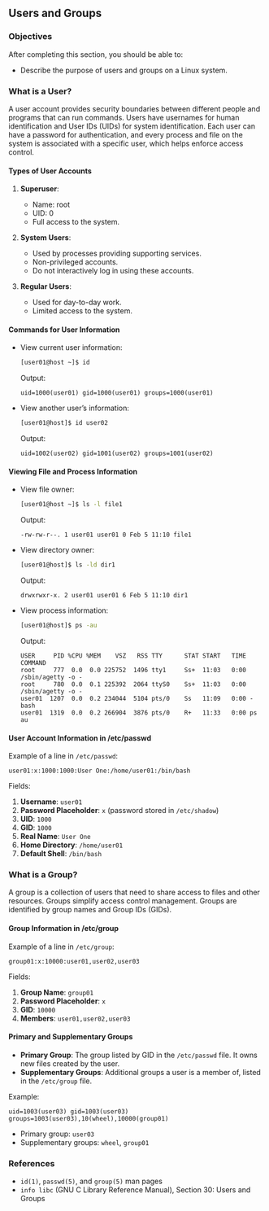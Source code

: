 ## Users and Groups

### Objectives
After completing this section, you should be able to:
- Describe the purpose of users and groups on a Linux system.

### What is a User?
A user account provides security boundaries between different people and programs that can run commands. Users have usernames for human identification and User IDs (UIDs) for system identification. Each user can have a password for authentication, and every process and file on the system is associated with a specific user, which helps enforce access control.

#### Types of User Accounts
1. **Superuser**: 
   - Name: root
   - UID: 0
   - Full access to the system.

2. **System Users**:
   - Used by processes providing supporting services.
   - Non-privileged accounts.
   - Do not interactively log in using these accounts.

3. **Regular Users**:
   - Used for day-to-day work.
   - Limited access to the system.

#### Commands for User Information
- View current user information:
  ```bash
  [user01@host ~]$ id
  ```
  Output:
  ```plaintext
  uid=1000(user01) gid=1000(user01) groups=1000(user01)
  ```

- View another user’s information:
  ```bash
  [user01@host]$ id user02
  ```
  Output:
  ```plaintext
  uid=1002(user02) gid=1001(user02) groups=1001(user02)
  ```

#### Viewing File and Process Information
- View file owner:
  ```bash
  [user01@host ~]$ ls -l file1
  ```
  Output:
  ```plaintext
  -rw-rw-r--. 1 user01 user01 0 Feb 5 11:10 file1
  ```

- View directory owner:
  ```bash
  [user01@host]$ ls -ld dir1
  ```
  Output:
  ```plaintext
  drwxrwxr-x. 2 user01 user01 6 Feb 5 11:10 dir1
  ```

- View process information:
  ```bash
  [user01@host]$ ps -au
  ```
  Output:
  ```plaintext
  USER     PID %CPU %MEM    VSZ   RSS TTY      STAT START   TIME COMMAND
  root     777  0.0  0.0 225752  1496 tty1     Ss+  11:03   0:00 /sbin/agetty -o -
  root     780  0.0  0.1 225392  2064 ttyS0    Ss+  11:03   0:00 /sbin/agetty -o -
  user01  1207  0.0  0.2 234044  5104 pts/0    Ss   11:09   0:00 -bash
  user01  1319  0.0  0.2 266904  3876 pts/0    R+   11:33   0:00 ps au
  ```

#### User Account Information in /etc/passwd
Example of a line in `/etc/passwd`:
```plaintext
user01:x:1000:1000:User One:/home/user01:/bin/bash
```
Fields:
1. **Username**: `user01`
2. **Password Placeholder**: `x` (password stored in `/etc/shadow`)
3. **UID**: `1000`
4. **GID**: `1000`
5. **Real Name**: `User One`
6. **Home Directory**: `/home/user01`
7. **Default Shell**: `/bin/bash`

### What is a Group?
A group is a collection of users that need to share access to files and other resources. Groups simplify access control management. Groups are identified by group names and Group IDs (GIDs).

#### Group Information in /etc/group
Example of a line in `/etc/group`:
```plaintext
group01:x:10000:user01,user02,user03
```
Fields:
1. **Group Name**: `group01`
2. **Password Placeholder**: `x`
3. **GID**: `10000`
4. **Members**: `user01,user02,user03`

#### Primary and Supplementary Groups
- **Primary Group**: The group listed by GID in the `/etc/passwd` file. It owns new files created by the user.
- **Supplementary Groups**: Additional groups a user is a member of, listed in the `/etc/group` file. 

Example:
```plaintext
uid=1003(user03) gid=1003(user03) groups=1003(user03),10(wheel),10000(group01)
```
- Primary group: `user03`
- Supplementary groups: `wheel`, `group01`

### References
- `id(1)`, `passwd(5)`, and `group(5)` man pages
- `info libc` (GNU C Library Reference Manual), Section 30: Users and Groups
